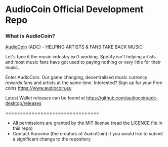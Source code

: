 # AudioCoin Official Development Repo

### What is AudioCoin?
[AudioCoin](https://www.audiocoin.eu/) (ADC) - HELPING ARTISTS & FANS TAKE BACK MUSIC

Let's face it the music industry isn't working. Spotify isn't helping artists
and most music fans have got used to paying nothing or very little for their music.

Enter AudioCoin. Our game changing, decentralised music currency rewards fans 
and artists at the same time. Interested? Sign up for your Free coins https://www.audiocoin.eu

Latest Wallet releases can be found at https://github.com/audiocoin/adc-desktop/releases


================================

* All permissions are granted by the MIT license (read the LICENCE file in this repo)
* Contact Aurovine (the creators of AudioCoin) if you would like to submit
  a significant change to the repository
